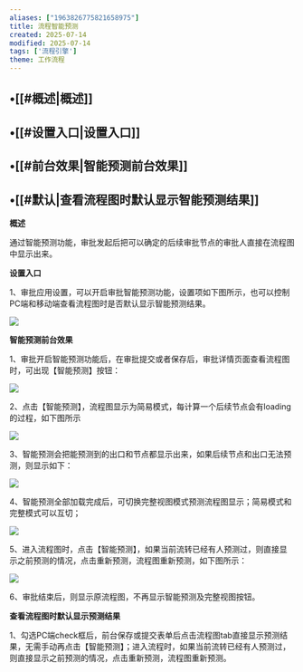 ```yaml
---
aliases: ["1963826775821658975"]
title: 流程智能预测
created: 2025-07-14
modified: 2025-07-14
tags: ['流程引擎']
theme: 工作流程
---
```


## •[[#概述|概述]]

## •[[#设置入口|设置入口]]

## •[[#前台效果|智能预测前台效果]]

## •[[#默认|查看流程图时默认显示智能预测结果]]

**概述**

通过智能预测功能，审批发起后把可以确定的后续审批节点的审批人直接在流程图中显示出来。

**设置入口**

1、审批应用设置，可以开启审批智能预测功能，设置项如下图所示，也可以控制PC端和移动端查看流程图时是否默认显示智能预测结果。

![](https://myhelpdoc.oss-cn-heyuan.aliyuncs.com/mdimages/ac68b072b1f0ce4151df7d7db61fa669.jpg)

**智能预测前台效果**

1、审批开启智能预测功能后，在审批提交或者保存后，审批详情页面查看流程图时，可出现【智能预测】按钮：

![](https://myhelpdoc.oss-cn-heyuan.aliyuncs.com/mdimages/10cbe8e1c03292c405720349a2df87a7.jpg)

2、点击【智能预测】，流程图显示为简易模式，每计算一个后续节点会有loading的过程，如下图所示

![](https://myhelpdoc.oss-cn-heyuan.aliyuncs.com/mdimages/dab1dc9dafaaaa0ff2fbc5eb080f508d.jpg)

3、智能预测会把能预测到的出口和节点都显示出来，如果后续节点和出口无法预测，则显示如下：

![](https://myhelpdoc.oss-cn-heyuan.aliyuncs.com/mdimages/9e150153e80c1241d415e4b07c06dd3f.jpg)

4、智能预测全部加载完成后，可切换完整视图模式预测流程图显示；简易模式和完整模式可以互切；

![](https://myhelpdoc.oss-cn-heyuan.aliyuncs.com/mdimages/fc65875a490e1c8d4a950a42c29b817d.jpg)

5、进入流程图时，点击【智能预测】，如果当前流转已经有人预测过，则直接显示之前预测的情况，点击重新预测，流程图重新预测，如下图所示：

![](https://myhelpdoc.oss-cn-heyuan.aliyuncs.com/mdimages/3e8c873e49444dd027a1aacfdbf209f7.jpg)

6、审批结束后，则显示原流程图，不再显示智能预测及完整视图按钮。

**查看流程图时默认显示预测结果**

1、勾选PC端check框后，前台保存或提交表单后点击流程图tab直接显示预测结果，无需手动再点击【智能预测】；进入流程时，如果当前流转已经有人预测过，则直接显示之前预测的情况，点击重新预测，流程图重新预测。

